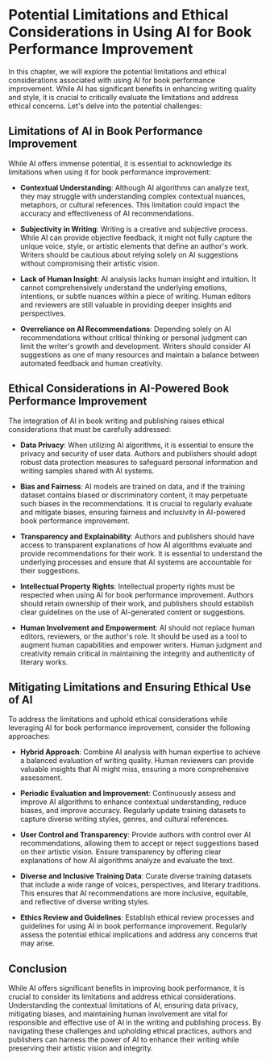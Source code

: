Potential Limitations and Ethical Considerations in Using AI for Book Performance Improvement
======================================================================================================

In this chapter, we will explore the potential limitations and ethical considerations associated with using AI for book performance improvement. While AI has significant benefits in enhancing writing quality and style, it is crucial to critically evaluate the limitations and address ethical concerns. Let's delve into the potential challenges:

**Limitations of AI in Book Performance Improvement**
-----------------------------------------------------

While AI offers immense potential, it is essential to acknowledge its limitations when using it for book performance improvement:

* **Contextual Understanding**: Although AI algorithms can analyze text, they may struggle with understanding complex contextual nuances, metaphors, or cultural references. This limitation could impact the accuracy and effectiveness of AI recommendations.

* **Subjectivity in Writing**: Writing is a creative and subjective process. While AI can provide objective feedback, it might not fully capture the unique voice, style, or artistic elements that define an author's work. Writers should be cautious about relying solely on AI suggestions without compromising their artistic vision.

* **Lack of Human Insight**: AI analysis lacks human insight and intuition. It cannot comprehensively understand the underlying emotions, intentions, or subtle nuances within a piece of writing. Human editors and reviewers are still valuable in providing deeper insights and perspectives.

* **Overreliance on AI Recommendations**: Depending solely on AI recommendations without critical thinking or personal judgment can limit the writer's growth and development. Writers should consider AI suggestions as one of many resources and maintain a balance between automated feedback and human creativity.

**Ethical Considerations in AI-Powered Book Performance Improvement**
---------------------------------------------------------------------

The integration of AI in book writing and publishing raises ethical considerations that must be carefully addressed:

* **Data Privacy**: When utilizing AI algorithms, it is essential to ensure the privacy and security of user data. Authors and publishers should adopt robust data protection measures to safeguard personal information and writing samples shared with AI systems.

* **Bias and Fairness**: AI models are trained on data, and if the training dataset contains biased or discriminatory content, it may perpetuate such biases in the recommendations. It is crucial to regularly evaluate and mitigate biases, ensuring fairness and inclusivity in AI-powered book performance improvement.

* **Transparency and Explainability**: Authors and publishers should have access to transparent explanations of how AI algorithms evaluate and provide recommendations for their work. It is essential to understand the underlying processes and ensure that AI systems are accountable for their suggestions.

* **Intellectual Property Rights**: Intellectual property rights must be respected when using AI for book performance improvement. Authors should retain ownership of their work, and publishers should establish clear guidelines on the use of AI-generated content or suggestions.

* **Human Involvement and Empowerment**: AI should not replace human editors, reviewers, or the author's role. It should be used as a tool to augment human capabilities and empower writers. Human judgment and creativity remain critical in maintaining the integrity and authenticity of literary works.

**Mitigating Limitations and Ensuring Ethical Use of AI**
---------------------------------------------------------

To address the limitations and uphold ethical considerations while leveraging AI for book performance improvement, consider the following approaches:

* **Hybrid Approach**: Combine AI analysis with human expertise to achieve a balanced evaluation of writing quality. Human reviewers can provide valuable insights that AI might miss, ensuring a more comprehensive assessment.

* **Periodic Evaluation and Improvement**: Continuously assess and improve AI algorithms to enhance contextual understanding, reduce biases, and improve accuracy. Regularly update training datasets to capture diverse writing styles, genres, and cultural references.

* **User Control and Transparency**: Provide authors with control over AI recommendations, allowing them to accept or reject suggestions based on their artistic vision. Ensure transparency by offering clear explanations of how AI algorithms analyze and evaluate the text.

* **Diverse and Inclusive Training Data**: Curate diverse training datasets that include a wide range of voices, perspectives, and literary traditions. This ensures that AI recommendations are more inclusive, equitable, and reflective of diverse writing styles.

* **Ethics Review and Guidelines**: Establish ethical review processes and guidelines for using AI in book performance improvement. Regularly assess the potential ethical implications and address any concerns that may arise.

**Conclusion**
--------------

While AI offers significant benefits in improving book performance, it is crucial to consider its limitations and address ethical considerations. Understanding the contextual limitations of AI, ensuring data privacy, mitigating biases, and maintaining human involvement are vital for responsible and effective use of AI in the writing and publishing process. By navigating these challenges and upholding ethical practices, authors and publishers can harness the power of AI to enhance their writing while preserving their artistic vision and integrity.
